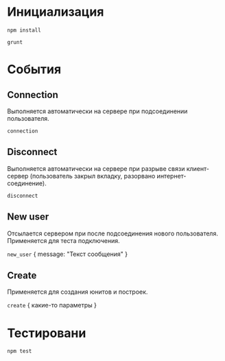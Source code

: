 # Инициализация

`npm install`

`grunt`

# События

## Connection

Выполняется автоматически на сервере при подсоединении пользователя.

`connection` 

## Disconnect

Выполняется автоматически на сервере при разрыве связи клиент-сервер (пользователь закрыл вкладку, разорвано интернет-соединение).

`disconnect`

## New user

Отсылается сервером при после подсоединения нового пользователя. Применяется для теста подключения.

`new_user` { message: "Текст сообщения" }

## Create

Применяется для создания юнитов и построек.

`create` { какие-то параметры }

# Тестировани

```shell
npm test
```
